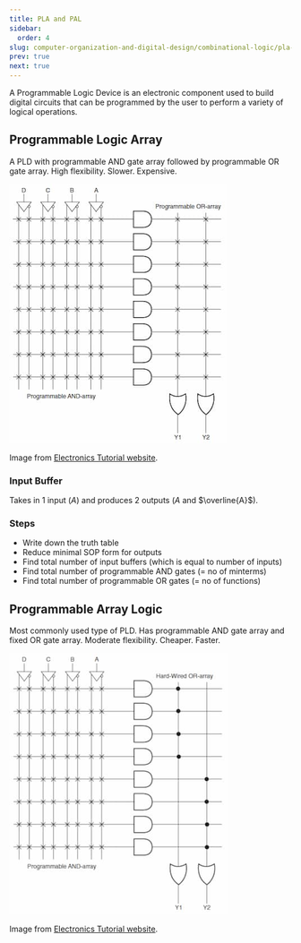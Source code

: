 ```yaml
---
title: PLA and PAL
sidebar:
  order: 4
slug: computer-organization-and-digital-design/combinational-logic/pla-and-pal
prev: true
next: true
---
```


A Programmable Logic Device is an electronic component used to build digital
circuits that can be programmed by the user to perform a variety of logical
operations.

## Programmable Logic Array

A PLD with programmable AND gate array followed by programmable OR gate array.
High flexibility. Slower. Expensive.

<figure style="max-width: 700px; margin: 10px auto;">

![Programmable Logic Array](./images/programmable-logic-array.jpg)

<figcaption>

Image from
[Electronics Tutorial website](https://www.electronics-tutorial.net/programmable-logic-devices/programmable-logic-array/).

</figcaption>
</figure>

### Input Buffer

Takes in 1 input ($A$) and produces 2 outputs ($A$ and $\overline{A}$).

### Steps

- Write down the truth table
- Reduce minimal SOP form for outputs
- Find total number of input buffers (which is equal to number of inputs)
- Find total number of programmable AND gates (= no of minterms)
- Find total number of programmable OR gates (= no of functions)

## Programmable Array Logic

Most commonly used type of PLD. Has programmable AND gate array and fixed OR
gate array. Moderate flexibility. Cheaper. Faster.

<figure style="max-width: 700px; margin: 10px auto;">

![Programmable Array Logic](./images/programmable-array-logic.jpg)

<figcaption>

Image from
[Electronics Tutorial website](https://www.electronics-tutorial.net/programmable-logic-devices/programmable-array-logic/).

</figcaption>
</figure>
